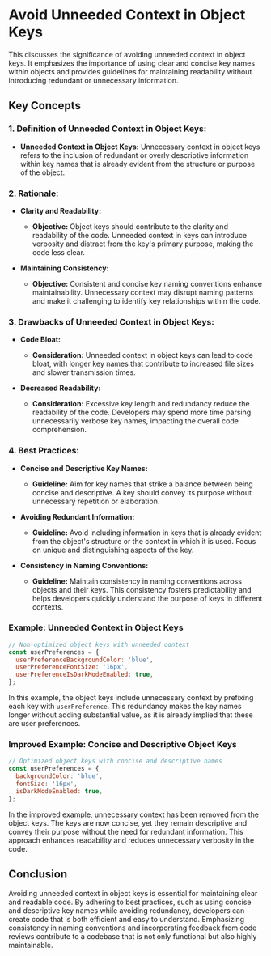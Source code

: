 # Avoid Unneeded Context in Object Keys

This discusses the significance of avoiding unneeded context in object keys. It emphasizes the importance of using clear and concise key names within objects and provides guidelines for maintaining readability without introducing redundant or unnecessary information.

## Key Concepts

### 1. **Definition of Unneeded Context in Object Keys:**
   - **Unneeded Context in Object Keys:** Unnecessary context in object keys refers to the inclusion of redundant or overly descriptive information within key names that is already evident from the structure or purpose of the object.

### 2. **Rationale:**
   - **Clarity and Readability:**
     - **Objective:** Object keys should contribute to the clarity and readability of the code. Unneeded context in keys can introduce verbosity and distract from the key's primary purpose, making the code less clear.

   - **Maintaining Consistency:**
     - **Objective:** Consistent and concise key naming conventions enhance maintainability. Unnecessary context may disrupt naming patterns and make it challenging to identify key relationships within the code.

### 3. **Drawbacks of Unneeded Context in Object Keys:**
   - **Code Bloat:**
     - **Consideration:** Unneeded context in object keys can lead to code bloat, with longer key names that contribute to increased file sizes and slower transmission times.

   - **Decreased Readability:**
     - **Consideration:** Excessive key length and redundancy reduce the readability of the code. Developers may spend more time parsing unnecessarily verbose key names, impacting the overall code comprehension.

### 4. **Best Practices:**
   - **Concise and Descriptive Key Names:**
     - **Guideline:** Aim for key names that strike a balance between being concise and descriptive. A key should convey its purpose without unnecessary repetition or elaboration.

   - **Avoiding Redundant Information:**
     - **Guideline:** Avoid including information in keys that is already evident from the object's structure or the context in which it is used. Focus on unique and distinguishing aspects of the key.

   - **Consistency in Naming Conventions:**
     - **Guideline:** Maintain consistency in naming conventions across objects and their keys. This consistency fosters predictability and helps developers quickly understand the purpose of keys in different contexts.

### Example: Unneeded Context in Object Keys

```javascript
// Non-optimized object keys with unneeded context
const userPreferences = {
  userPreferenceBackgroundColor: 'blue',
  userPreferenceFontSize: '16px',
  userPreferenceIsDarkModeEnabled: true,
};
```

In this example, the object keys include unnecessary context by prefixing each key with `userPreference`. This redundancy makes the key names longer without adding substantial value, as it is already implied that these are user preferences.

### Improved Example: Concise and Descriptive Object Keys

```javascript
// Optimized object keys with concise and descriptive names
const userPreferences = {
  backgroundColor: 'blue',
  fontSize: '16px',
  isDarkModeEnabled: true,
};
```

In the improved example, unnecessary context has been removed from the object keys. The keys are now concise, yet they remain descriptive and convey their purpose without the need for redundant information. This approach enhances readability and reduces unnecessary verbosity in the code.

## Conclusion

Avoiding unneeded context in object keys is essential for maintaining clear and readable code. By adhering to best practices, such as using concise and descriptive key names while avoiding redundancy, developers can create code that is both efficient and easy to understand. Emphasizing consistency in naming conventions and incorporating feedback from code reviews contribute to a codebase that is not only functional but also highly maintainable.
